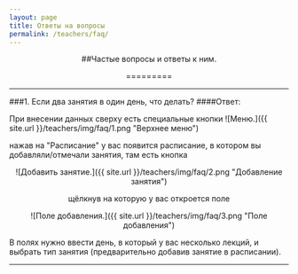 ```yaml
---
layout: page
title: Ответы на вопросы
permalink: /teachers/faq/
---
```

<center>
##Частые вопросы и ответы к ним.

=========
***
</center>

###1. Если два занятия в один день, что делать? 
####Ответ: 

При внесении данных сверху есть специальные кнопки ![Меню.]({{ site.url }}/teachers/img/faq/1.png "Верхнее меню")  

 нажав на "Расписание" у вас появится расписание, в котором вы добавляли/отмечали занятия, там есть кнопка   

<center> ![Добавить занятие.]({{ site.url }}/teachers/img/faq/2.png "Добавление занятия") 

 щёлкнув на которую у вас откроется поле 

![Поле добавления.]({{ site.url }}/teachers/img/faq/3.png "Поле добавления") </center> 

 B полях нужно ввести день, в который у вас несколько лекций, и выбрать тип занятия (предварительно добавив занятие в расписании).

 ***
 